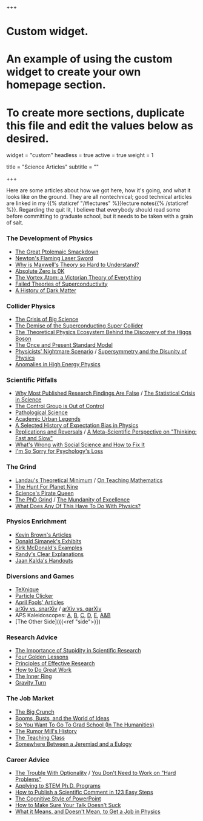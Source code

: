 +++
# Custom widget.
# An example of using the custom widget to create your own homepage section.
# To create more sections, duplicate this file and edit the values below as desired.
widget = "custom"
headless = true
active = true
weight = 1

title = "Science Articles"
subtitle = ""

+++

Here are some articles about how we got here, how it's going, and what it looks like on the ground. They are all nontechnical; good technical articles are linked in my {{% staticref "/#lectures" %}}lecture notes{{% /staticref %}}. Regarding the quit lit, I believe that everybody should read some before committing to graduate school, but it needs to be taken with a grain of salt.

### The Development of Physics
- [The Great Ptolemaic Smackdown](http://faculty.fiu.edu/~blissl/Flynngs.pdf)
- [Newton's Flaming Laser Sword](https://philosophynow.org/issues/46/Newtons_Flaming_Laser_Sword)
- [Why is Maxwell's Theory so Hard to Understand?](https://www.damtp.cam.ac.uk/user/tong/em/dyson.pdf)
- [Absolute Zero is 0K](https://www.damninteresting.com/absolute-zero-is-0k/)
- [The Vortex Atom: a Victorian Theory of Everything](https://onlinelibrary.wiley.com/doi/abs/10.1034/j.1600-0498.2002.440102.x)
- [Failed Theories of Superconductivity](https://arxiv.org/abs/1008.0447)
- [A History of Dark Matter](https://arxiv.org/abs/1605.04909)

### Collider Physics
- [The Crisis of Big Science](https://www.nybooks.com/articles/2012/05/10/crisis-big-science/)
- [The Demise of the Superconducting Super Collider](https://physicstoday.scitation.org/doi/10.1063/PT.3.3329)
- [The Theoretical Physics Ecosystem Behind the Discovery of the Higgs Boson](https://arxiv.org/abs/1609.04268)
- [The Once and Present Standard Model](https://arxiv.org/abs/1911.04604)
- [Physicists' Nightmare Scenario](https://www.science.org/doi/10.1126/science.315.5819.1657) / [Supersymmetry and the Disunity of Physics](https://arxiv.org/abs/2304.03673)
- [Anomalies in High Energy Physics](https://hepcomm.github.io/hepmist/)

### Scientific Pitfalls
- [Why Most Published Research Findings Are False](https://journals.plos.org/plosmedicine/article?id=10.1371/journal.pmed.0020124) / [The Statistical Crisis in Science](http://www.stat.columbia.edu/~gelman/research/published/ForkingPaths.pdf)
- [The Control Group is Out of Control](https://slatestarcodex.com/2014/04/28/the-control-group-is-out-of-control/)
- [Pathological Science](http://galileo.phys.virginia.edu/~rjh2j/misc/Langmuir.pdf)
- [Academic Urban Legends](https://journals.sagepub.com/doi/full/10.1177/0306312714535679)
- [A Selected History of Expectation Bias in Physics](https://arxiv.org/abs/physics/0508199)
- [Replications and Reversals](https://forrt.org/reversals/) / [A Meta-Scientific Perspective on "Thinking: Fast and Slow"](https://replicationindex.com/2020/12/30/a-meta-scientific-perspective-on-thinking-fast-and-slow/)
- [What's Wrong with Social Science and How to Fix It](https://fantasticanachronism.com/2020/09/11/whats-wrong-with-social-science-and-how-to-fix-it/)
- [I'm So Sorry for Psychology's Loss](https://www.experimental-history.com/p/im-so-sorry-for-psychologys-loss)

### The Grind
- [Landau's Theoretical Minimum](https://arxiv.org/abs/hep-ph/0204295) / [On Teaching Mathematics](https://www.maths.tcd.ie/pub/Maths/Courseware/ProblemSolving/Arnold/TeachingMathematics.pdf)
- [The Hunt For Planet Nine](https://longreads.com/2019/01/22/the-hunt-for-planet-nine/)
- [Science's Pirate Queen](https://www.theverge.com/2018/2/8/16985666/alexandra-elbakyan-sci-hub-open-access-science-papers-lawsuit)
- [The PhD Grind](https://www.dropbox.com/s/5c70typ50be0d9l/pguo-PhD-grind.pdf?dl=0) / [The Mundanity of Excellence](https://academics.hamilton.edu/documents/themundanityofexcellence.pdf)
- [What Does Any Of This Have To Do With Physics?](https://nautil.us/what-does-any-of-this-have-to-do-with-physics-236309/)

### Physics Enrichment
- [Kevin Brown's Articles](https://www.mathpages.com/home/iphysics.htm)
- [Donald Simanek's Exhibits](https://dsimanek.vialattea.net/)
- [Kirk McDonald's Examples](http://kirkmcd.princeton.edu/examples/)
- [Randy's Clear Explanations](https://www.cphysics.org/)
- [Jaan Kalda's Handouts](https://www.ioc.ee/~kalda/ipho/)

### Diversions and Games
- [TeXnique](https://texnique.xyz)
- [Particle Clicker](https://particle-clicker.web.cern.ch/)
- [April Fools' Articles](http://peterdenton.github.io/Articles/AprilFools.html)
- [arXiv vs. snarXiv](http://snarxiv.org/vs-arxiv/) / [arXiv vs. qarXiv](https://www.mit.edu/~azlokapa/qarxiv/index.html)
- APS Kaleidoscopes: [A](https://journals.aps.org/pra/kaleidoscope), [B](https://journals.aps.org/prb/kaleidoscope), [C](https://journals.aps.org/prc/kaleidoscope), [D](https://journals.aps.org/prd/kaleidoscope), [E](https://journals.aps.org/pre/kaleidoscope), [A&B](https://journals.aps.org/prab/kaleidoscope)
- [The Other Side]({{<ref "side">}})

### Research Advice
- [The Importance of Stupidity in Scientific Research](https://journals.biologists.com/jcs/article/121/11/1771/30038/The-importance-of-stupidity-in-scientific-research)
- [Four Golden Lessons](https://www.nature.com/articles/426389a)
- [Principles of Effective Research](https://michaelnielsen.org/blog/principles-of-effective-research/)
- [How to Do Great Work](http://paulgraham.com/greatwork.html)
- [The Inner Ring](https://www.lewissociety.org/innerring/)
- [Gravity Turn](https://radimentary.wordpress.com/2021/08/16/gravity-turn/)

### The Job Market
- [The Big Crunch](http://www.its.caltech.edu/~dg/crunch_art.html) 
- [Booms, Busts, and the World of Ideas](https://www.journals.uchicago.edu/doi/abs/10.1086/667831)
- [So You Want To Go To Grad School (In The Humanities)](https://acoup.blog/2021/10/01/collections-so-you-want-to-go-to-grad-school-in-the-academic-humanities/)
- [The Rumor Mill's History](https://particle.physics.ucdavis.edu/rumor/doku.php?id=history)
- [The Teaching Class](https://www.guernicamag.com/the-teaching-class/) 
- [Somewhere Between a Jeremiad and a Eulogy](https://isi.org/modern-age/somewhere-between-a-jeremiad-and-a-eulogy/) 

### Career Advice
- [The Trouble With Optionality](https://www.thecrimson.com/article/2017/5/25/desai-commencement-ed/) / [You Don't Need to Work on "Hard Problems"](https://www.benkuhn.net/hard/)
- [Applying to STEM Ph.D. Programs](https://github.com/gwisk/gradguide)
- [How to Publish a Scientific Comment in 123 Easy Steps](https://frog.gatech.edu/Pubs/How-to-Publish-a-Scientific-Comment-in-123-Easy-Steps.pdf)
- [The Cognitive Style of PowerPoint](https://www.inf.ed.ac.uk/teaching/courses/pi/2016_2017/phil/tufte-powerpoint.pdf)
- [How to Make Sure Your Talk Doesn't Suck](http://www.damtp.cam.ac.uk/user/tong/talks/talk.pdf)
- [What it Means, and Doesn't Mean, to Get a Job in Physics](https://gravityandlevity.wordpress.com/2019/03/25/what-it-means-and-doesnt-mean-to-get-a-job-in-physics/)